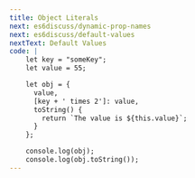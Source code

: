 ```yaml
---
title: Object Literals
next: es6discuss/dynamic-prop-names
next: es6discuss/default-values
nextText: Default Values
code: |
    let key = "someKey";
    let value = 55;

    let obj = { 
      value,
      [key + ' times 2']: value,
      toString() {
        return `The value is ${this.value}`;
      }
    };

    console.log(obj);
    console.log(obj.toString());
---
```

